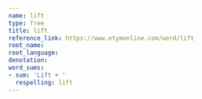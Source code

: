 ```yaml
---
name: lift
type: free
title: lift
reference_link: https://www.etymonline.com/word/lift
root_name: 
root_language: 
denotation: 
word_sums:
- sum: 'Lift + '
  respelling: lift
---
```

